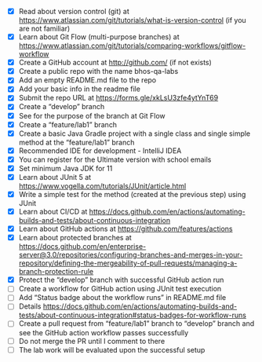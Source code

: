 - [x] Read about version control (git) at https://www.atlassian.com/git/tutorials/what-is-version-control (if you are not familiar)
- [x] Learn about Git Flow (multi-purpose branches) at ​​https://www.atlassian.com/git/tutorials/comparing-workflows/gitflow-workflow 
- [x] Create a GitHub account at http://github.com/ (if not exists)
- [x] Create a public repo with the name bhos-qa-labs
- [x] Add an empty README.md file to  the repo
- [x] Add your basic info in the readme file
- [x] Submit the repo URL at https://forms.gle/xkLsU3zfe4ytYnT69 
- [x] Create a “develop” branch 
- [x] See for the purpose of the branch at Git Flow
- [x] Create a “feature/lab1” branch
- [x] Create a basic Java Gradle project with a single class and single simple method at the “feature/lab1” branch
- [x] Recommended IDE for development - IntelliJ IDEA
- [x] You can register for the Ultimate version with school emails
- [x] Set minimum Java JDK for 11
- [x] Learn about JUnit 5 at https://www.vogella.com/tutorials/JUnit/article.html
- [x] Write a simple test for the method (created at the previous step) using JUnit
- [x] Learn about CI/CD at https://docs.github.com/en/actions/automating-builds-and-tests/about-continuous-integration
- [x] Learn about GitHub actions at https://github.com/features/actions
- [x] Learn about protected branches at https://docs.github.com/en/enterprise-server@3.0/repositories/configuring-branches-and-merges-in-your-repository/defining-the-mergeability-of-pull-requests/managing-a-branch-protection-rule
- [x] Protect the “develop” branch with successful GitHub action run
- [ ] Create a workflow for GitHub action using JUnit test execution
- [ ] Add “Status badge about the workflow runs” in README.md file
- [ ] Details https://docs.github.com/en/actions/automating-builds-and-tests/about-continuous-integration#status-badges-for-workflow-runs 
- [ ] Create a pull request from “feature/lab1” branch to “develop” branch and see the GitHub action workflow passes successfully
- [ ] Do not merge the PR until I comment to there
- [ ] The lab work will be evaluated upon the successful setup
